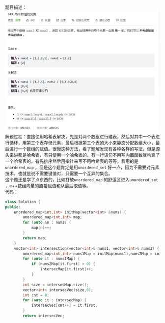 题目描述：  
![image](/basical/array/image/image13.png)  
解题过程：直接使用哈希表解决，先是对两个数组进行建表，然后对其中一个表进行循环，用第三个表存储元素，最后根据第三个表的大小来静态分配数组大小，最后进行一个数组的赋值。很慢这种方法，看了题解发现有各种各样的写法，但是源头来讲都是哈希表，有只使用一个哈希表的，有一行语句不用写内置函数就构建了一个哈希表的，有先排序然后用指针来写不用哈希表的等等。我用的是`unordered_map` ，但是这个题肯定是用`unordered_set` 好一点，因为不需要对元素技术，也就是说不需要键值对，只需要一个互异的集合。  
这个题还是学了点东西的，比如打破`unordered_map` 的舒适区进入`unordered_set` ，c++数组向量的直接赋值和从最后取值等。  
代码：  
```cpp
class Solution {
public:
    unordered_map<int,int> initMap(vector<int> &nums) {
        unordered_map<int,int> map;
        for (auto &n : nums) {
            map[n]++;
        }
        return map;
    }
    vector<int> intersection(vector<int>& nums1, vector<int>& nums2) {
        unordered_map<int,int> nums1Map = initMap(nums1),nums2Map = initMap(nums2),intersecMap;
        for (auto it : nums1Map) {
            if (nums2Map[it.first] > 0) {
                intersecMap[it.first]++;
            }
        }
        int size = intersecMap.size();
        vector<int> intersecVec(size,0);
        int cnt = 0;
        for (auto it : intersecMap) {
            intersecVec[cnt++] = it.first;
        }
        return intersecVec;
```